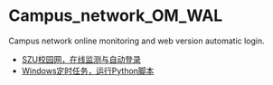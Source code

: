 # Campus_network_OM_WAL
Campus network online monitoring and web version automatic login.

* [SZU校园网，在线监测与自动登录](./Online_Login_Web.py)
* [Windows定时任务，运行Python脚本](https://blog.csdn.net/qq_37828488/article/details/100049421)
